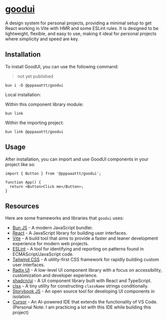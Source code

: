 # [goodui](https://github.com/goodeats/goodui)

A design system for personal projects, providing a minimal setup to get React working in Vite with HMR and some ESLint rules. It is designed to be lightweight, flexible, and easy to use, making it ideal for personal projects where simplicity and speed are key.

## Installation

To install GoodUI, you can use the following command:

> not yet published

```
bun i -D @pppaaattt/goodui
```

Local installation:

Within this component library module:

```
bun link
```

Within the importing project:

```
bun link @pppaaattt/goodui
```

## Usage

After installation, you can import and use GoodUI components in your project like so:

```
import { Button } from '@pppaaattt/goodui';

function App() {
  return <Button>Click me</Button>;
}
```

## Resources

Here are some frameworks and libraries that `goodui` uses:

- [Bun JS](https://bun.sh/) - A modern JavaScript bundler.
- [React](https://react.dev/) - A JavaScript library for building user interfaces.
- [Vite](https://vitejs.dev/) - A build tool that aims to provide a faster and leaner development experience for modern web projects.
- [ESLint](https://eslint.org/) - A tool for identifying and reporting on patterns found in ECMAScript/JavaScript code.
- [Tailwind CSS](https://tailwindcss.com/) - A utility-first CSS framework for rapidly building custom user interfaces.
- [Radix UI](https://www.radix-ui.com) - A low-level UI component library with a focus on accessibility, customization and developer experience.
- [shadcn/ui](https://ui.shadcn.com) - A UI component library built with React and TypeScript.
- [clsx](https://www.npmjs.com/package/clsx) - A tiny utility for constructing `className` strings conditionally.
- [Storybook JS](https://storybook.js.org/) - An open source tool for developing UI components in isolation.
- [Cursor](https://www.cursor.so/) - An AI-powered IDE that extends the functionality of VS Code. (Personal Note: I am practicing a lot with this IDE while building this project)

<!-- I will be updating this as time goes on -->
